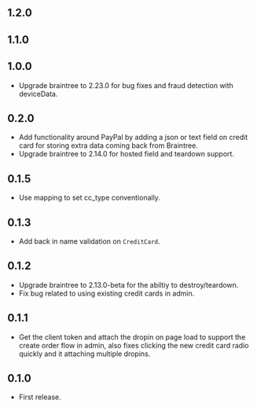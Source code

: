 ## 1.2.0

## 1.1.0

## 1.0.0

* Upgrade braintree to 2.23.0 for bug fixes and fraud detection with deviceData.

## 0.2.0

* Add functionality around PayPal by adding a json or text field on credit card for storing extra data coming back from Braintree.
* Upgrade braintree to 2.14.0 for hosted field and teardown support.

## 0.1.5

* Use mapping to set cc_type conventionally.

## 0.1.3

* Add back in name validation on `CreditCard`.

## 0.1.2

* Upgrade braintree to 2.13.0-beta for the abiltiy to destroy/teardown.
* Fix bug related to using existing credit cards in admin.

## 0.1.1

* Get the client token and attach the dropin on page load to support the create
order flow in admin, also fixes clicking the new credit card radio quickly and
it attaching multiple dropins.

## 0.1.0

* First release.
